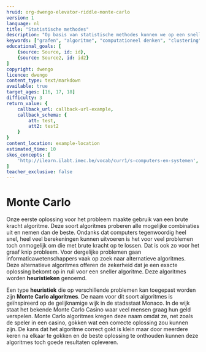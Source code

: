 ```yaml
---
hruid: org-dwengo-elevator-riddle-monte-carlo
version: 1
language: nl
title: "Statistische methodes"
description: "Op basis van statistische methodes kunnen we op een snelle manier en met een hoge kans de correct oplossing vinden."
keywords: ["grafen", "algoritme", "computationeel denken", "clustering", "datastructuur", "monte carlo", "python"]
educational_goals: [
    {source: Source, id: id}, 
    {source: Source2, id: id2}
]
copyright: dwengo
licence: dwengo
content_type: text/markdown
available: true
target_ages: [16, 17, 18]
difficulty: 3
return_value: {
    callback_url: callback-url-example,
    callback_schema: {
        att: test,
        att2: test2
    }
}
content_location: example-location
estimated_time: 10
skos_concepts: [
    'http://ilearn.ilabt.imec.be/vocab/curr1/s-computers-en-systemen', 
]
teacher_exclusive: false
---
```


# Monte Carlo

Onze eerste oplossing voor het probleem maakte gebruik van een brute kracht algoritme. Deze soort algoritmes proberen alle mogelijke combinaties uit en nemen dan de beste. Ondanks dat computers tegenwoordig heel snel, heel veel berekeningen kunnen uitvoeren is het voor veel problemen toch onmogelijk om die met brute kracht op te lossen. Dat is ook zo voor het graaf knip probleem. Voor dergelijke problemen gaan informaticawetenschappers vaak op zoek naar alternatieve algoritmes. Deze alternatieve algoritmes offeren de zekerheid dat je een exacte oplossing bekomt op in ruil voor een sneller algoritme. Deze algoritmes worden **heuristieken** genoemd.

Een type **heuristiek** die op verschillende problemen kan toegepast worden zijn **Monte Carlo algoritmes**. De naam voor dit soort algoritmes is geïnspireerd op de gelijknamige wijk in de stadsstaat Monaco. In de wijk staat het bekende Monte Carlo Casino waar veel mensen graag hun geld verspelen. Monte Carlo algoritmes kregen deze naam omdat ze, net zoals de speler in een casino, gokken wat een correcte oplossing zou kunnen zijn. De kans dat het algoritme correct gokt is klein maar door meerdere keren na elkaar te gokken en de beste oplossing te onthouden kunnen deze algoritmes toch goede resultaten opleveren.

